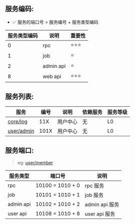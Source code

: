 ## 服务编码:

- ✅ 服务的端口号 = 服务编号 + 服务类型编码

| 服务类型编码 | 说明        | 重要性  |
|--------|-----------|------|
| 0      | rpc       | ⭐⭐⭐️ |
| 1      | job       | ⭐    |
| 2      | admin api | ⭐    |
| 8      | web api   | ⭐⭐⭐  | 

## 服务列表:

| 服务                       | 编号   | 说明   | 依赖服务 | 服务等级 |
|--------------------------|------|------|------|------|
| [core/log](core/log)     | 11X  | 用户中心 | 无    | L0   |
| [user/admin](core/user/admin) | 101X | 用户中心 | 无    | L0   |

## 服务端口:

> eg: [user/member](core/user/admin)

| 服务类型      | 端口号              | 说明           |
|-----------|------------------|--------------|
| rpc       | 10100 = 1010 + 0 | rpc 服务       |
| job       | 10101 = 1010 + 1 | job 服务       |
| admin api | 10102 = 1010 + 2 | admin api 服务 |
| user api  | 10108 = 1010 + 8 | user api 服务  |